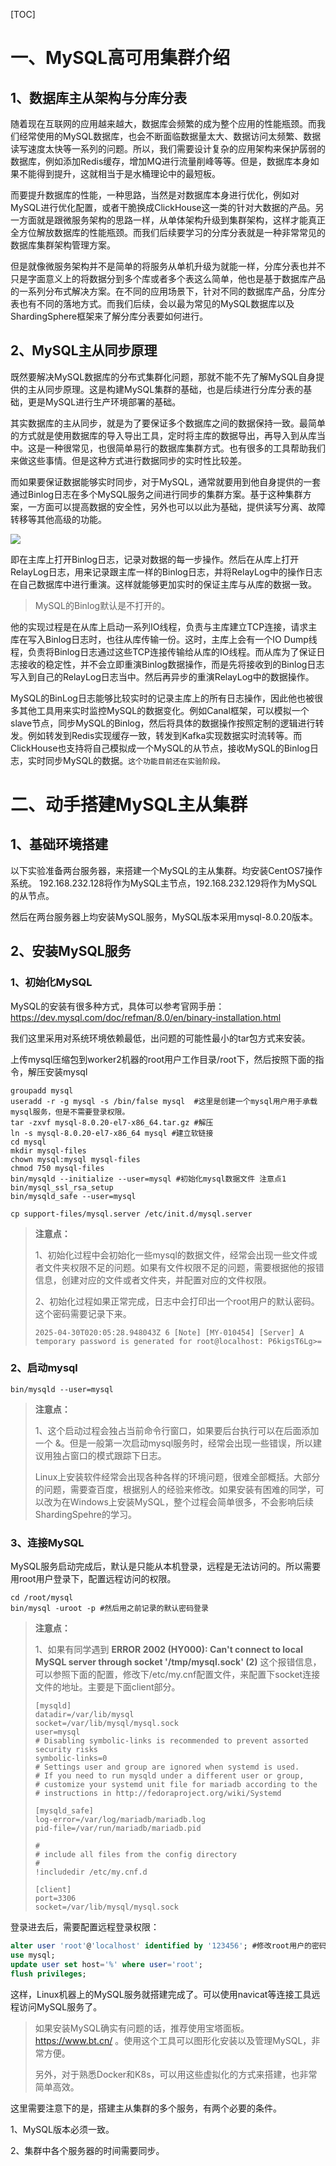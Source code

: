 [TOC]

# 一、MySQL高可用集群介绍

## 1、数据库主从架构与分库分表

随着现在互联网的应用越来越大，数据库会频繁的成为整个应用的性能瓶颈。而我们经常使用的MySQL数据库，也会不断面临数据量太大、数据访问太频繁、数据读写速度太快等一系列的问题。所以，我们需要设计复杂的应用架构来保护孱弱的数据库，例如添加Redis缓存，增加MQ进行流量削峰等等。但是，数据库本身如果不能得到提升，这就相当于是水桶理论中的最短板。

而要提升数据库的性能，一种思路，当然是对数据库本身进行优化，例如对MySQL进行优化配置，或者干脆换成ClickHouse这一类的针对大数据的产品。另一方面就是跟微服务架构的思路一样，从单体架构升级到集群架构，这样才能真正全方位解放数据库的性能瓶颈。而我们后续要学习的分库分表就是一种非常常见的数据库集群架构管理方案。

但是就像微服务架构并不是简单的将服务从单机升级为就能一样，分库分表也并不只是字面意义上的将数据分到多个库或者多个表这么简单，他也是基于数据库产品的一系列分布式解决方案。在不同的应用场景下，针对不同的数据库产品，分库分表也有不同的落地方式。而我们后续，会以最为常见的MySQL数据库以及ShardingSphere框架来了解分库分表要如何进行。

## 2、MySQL主从同步原理

既然要解决MySQL数据库的分布式集群化问题，那就不能不先了解MySQL自身提供的主从同步原理。这是构建MySQL集群的基础，也是后续进行分库分表的基础，更是MySQL进行生产环境部署的基础。

其实数据库的主从同步，就是为了要保证多个数据库之间的数据保持一致。最简单的方式就是使用数据库的导入导出工具，定时将主库的数据导出，再导入到从库当中。这是一种很常见，也很简单易行的数据库集群方式。也有很多的工具帮助我们来做这些事情。但是这种方式进行数据同步的实时性比较差。

而如果要保证数据能够实时同步，对于MySQL，通常就要用到他自身提供的一套通过Binlog日志在多个MySQL服务之间进行同步的集群方案。基于这种集群方案，一方面可以提高数据的安全性，另外也可以以此为基础，提供读写分离、故障转移等其他高级的功能。

![](./asserts/1.1.png)

即在主库上打开Binlog日志，记录对数据的每一步操作。然后在从库上打开RelayLog日志，用来记录跟主库一样的Binlog日志，并将RelayLog中的操作日志在自己数据库中进行重演。这样就能够更加实时的保证主库与从库的数据一致。

> MySQL的Binlog默认是不打开的。

他的实现过程是在从库上启动一系列IO线程，负责与主库建立TCP连接，请求主库在写入Binlog日志时，也往从库传输一份。这时，主库上会有一个IO Dump线程，负责将Binlog日志通过这些TCP连接传输给从库的IO线程。而从库为了保证日志接收的稳定性，并不会立即重演Binlog数据操作，而是先将接收到的Binlog日志写入到自己的RelayLog日志当中。然后再异步的重演RelayLog中的数据操作。

MySQL的BinLog日志能够比较实时的记录主库上的所有日志操作，因此他也被很多其他工具用来实时监控MySQL的数据变化。例如Canal框架，可以模拟一个slave节点，同步MySQL的Binlog，然后将具体的数据操作按照定制的逻辑进行转发。例如转发到Redis实现缓存一致，转发到Kafka实现数据实时流转等。而ClickHouse也支持将自己模拟成一个MySQL的从节点，接收MySQL的Binlog日志，实时同步MySQL的数据。`这个功能目前还在实验阶段。`

# 二、动手搭建MySQL主从集群

## 1、基础环境搭建

以下实验准备两台服务器，来搭建一个MySQL的主从集群。均安装CentOS7操作系统。 192.168.232.128将作为MySQL主节点，192.168.232.129将作为MySQL的从节点。

然后在两台服务器上均安装MySQL服务，MySQL版本采用mysql-8.0.20版本。

## 2、安装MySQL服务

### 1、初始化MySQL

MySQL的安装有很多种方式，具体可以参考官网手册：<https://dev.mysql.com/doc/refman/8.0/en/binary-installation.html>

我们这里采用对系统环境依赖最低，出问题的可能性最小的tar包方式来安装。

上传mysql压缩包到worker2机器的root用户工作目录/root下，然后按照下面的指令，解压安装mysql

```shell
groupadd mysql
useradd -r -g mysql -s /bin/false mysql  #这里是创建一个mysql用户用于承载mysql服务，但是不需要登录权限。
tar -zxvf mysql-8.0.20-el7-x86_64.tar.gz #解压
ln -s mysql-8.0.20-el7-x86_64 mysql #建立软链接
cd mysql
mkdir mysql-files
chown mysql:mysql mysql-files
chmod 750 mysql-files
bin/mysqld --initialize --user=mysql #初始化mysql数据文件 注意点1
bin/mysql_ssl_rsa_setup
bin/mysqld_safe --user=mysql 

cp support-files/mysql.server /etc/init.d/mysql.server
```

> **注意点：**
>
> 1、初始化过程中会初始化一些mysql的数据文件，经常会出现一些文件或者文件夹权限不足的问题。如果有文件权限不足的问题，需要根据他的报错信息，创建对应的文件或者文件夹，并配置对应的文件权限。
>
> 2、初始化过程如果正常完成，日志中会打印出一个root用户的默认密码。这个密码需要记录下来。
>
>     2025-04-30T020:05:28.948043Z 6 [Note] [MY-010454] [Server] A temporary password is generated for root@localhost: P6kigsT6Lg>=

### 2、启动mysql

```shell
bin/mysqld --user=mysql
```

> **注意点：**
>
> 1、这个启动过程会独占当前命令行窗口，如果要后台执行可以在后面添加一个 &。但是一般第一次启动mysql服务时，经常会出现一些错误，所以建议用独占窗口的模式跟踪下日志。
>
> Linux上安装软件经常会出现各种各样的环境问题，很难全部概括。大部分的问题，需要查百度，根据别人的经验来修改。如果安装有困难的同学，可以改为在Windows上安装MySQL，整个过程会简单很多，不会影响后续ShardingSpehre的学习。

### 3、连接MySQL

MySQL服务启动完成后，默认是只能从本机登录，远程是无法访问的。所以需要用root用户登录下，配置远程访问的权限。

```shell
cd /root/mysql
bin/mysql -uroot -p #然后用之前记录的默认密码登录
```

> **注意点：**
>
> 1、如果有同学遇到  **ERROR 2002 (HY000): Can't connect to local MySQL server through socket '/tmp/mysql.sock' (2)**  这个报错信息，可以参照下面的配置，修改下/etc/my.cnf配置文件，来配置下socket连接文件的地址。主要是下面client部分。
>
>     [mysqld]
>     datadir=/var/lib/mysql
>     socket=/var/lib/mysql/mysql.sock
>     user=mysql
>     # Disabling symbolic-links is recommended to prevent assorted security risks
>     symbolic-links=0
>     # Settings user and group are ignored when systemd is used.
>     # If you need to run mysqld under a different user or group,
>     # customize your systemd unit file for mariadb according to the
>     # instructions in http://fedoraproject.org/wiki/Systemd
>
>     [mysqld_safe]
>     log-error=/var/log/mariadb/mariadb.log
>     pid-file=/var/run/mariadb/mariadb.pid
>
>     #
>     # include all files from the config directory
>     #
>     !includedir /etc/my.cnf.d
>
>     [client]
>     port=3306
>     socket=/var/lib/mysql/mysql.sock

登录进去后，需要配置远程登录权限：

```sql
alter user 'root'@'localhost' identified by '123456'; #修改root用户的密码
use mysql;
update user set host='%' where user='root';
flush privileges;
```

这样，Linux机器上的MySQL服务就搭建完成了。可以使用navicat等连接工具远程访问MySQL服务了。

> 如果安装MySQL确实有问题的话，推荐使用宝塔面板。<https://www.bt.cn/> 。使用这个工具可以图形化安装以及管理MySQL，非常方便。
>
> 另外，对于熟悉Docker和K8s，可以用这些虚拟化的方式来搭建，也非常简单高效。

这里需要注意下的是，搭建主从集群的多个服务，有两个必要的条件。

1、MySQL版本必须一致。

2、集群中各个服务器的时间需要同步。



